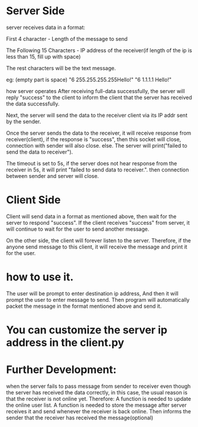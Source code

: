 # Server Side
server receives data in a format:

First 4 character - Length of the message to send

The Following 15 Characters - IP address of the receiver(if length of the ip is less than 15, fill up with space)

The rest characters will be the text message.

eg: (empty part is space) "6 255.255.255.255Hello!" "6 1.1.1.1 Hello!"

how server operates
After receiving full-data successfully, the server will reply "success" to the client to inform the client that the server has received the data successfully.

Next, the server will send the data to the receiver client via its IP addr sent by the sender.

Once the server sends the data to the receiver, it will receive response from receiver(client), if the response is "success", then this socket will close, connection with sender will also close. else. The server will print("failed to send the data to receiver").

The timeout is set to 5s, if the server does not hear response from the receiver in 5s, it will print "failed to send data to receiver.". then connection between sender and server will close.



# Client Side
Client will send data in a format as mentioned above, then wait for the server to respond 
"success". If the client receives "success" from server, it will continue to wait for the user to send another message.

On the other side, the client will forever listen to the server. 
Therefore, if the anyone send message to this client, it will receive the message and print it for the user.

# how to use it.

The user will be prompt to enter destination ip address,
And then it will prompt the user to enter message to send.
Then program will automatically packet the message in the format mentioned above and send it. 

# You can customize the server ip address in the client.py

# Further Development:
when the server fails to pass message from sender to receiver even though the server has received the data correctly, in this case, the usual reason is that the receiver is not online yet. 
Therefore:
A function is needed to update the online user list.
A function is needed to store the message after server receives it and send whenever the receiver is back online.
Then informs the sender that the receiver has received the message(optional)
